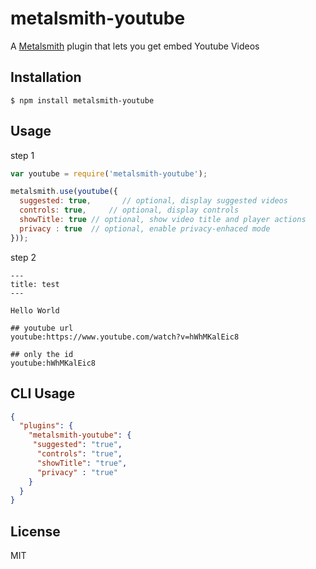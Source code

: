 # metalsmith-youtube

A [Metalsmith](https://github.com/segmentio/metalsmith) plugin that lets you get embed Youtube Videos

## Installation

    $ npm install metalsmith-youtube

## Usage

step 1

```js
var youtube = require('metalsmith-youtube');

metalsmith.use(youtube({
  suggested: true,       // optional, display suggested videos
  controls: true,     // optional, display controls
  showTitle: true // optional, show video title and player actions
  privacy : true  // optional, enable privacy-enhaced mode
}));
```

step 2

```
---
title: test
---

Hello World

## youtube url
youtube:https://www.youtube.com/watch?v=hWhMKalEic8

## only the id
youtube:hWhMKalEic8

```


## CLI Usage

```json
{
  "plugins": {
    "metalsmith-youtube": {
     "suggested": "true",   
	  "controls": "true", 
	  "showTitle": "true",
	  "privacy" : "true" 
    }
  }
}
```

## License

  MIT
